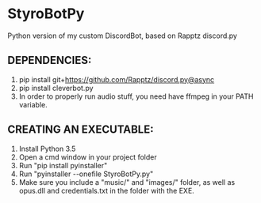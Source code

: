 # StyroBotPy
Python version of my custom DiscordBot, based on Rapptz discord.py

## DEPENDENCIES:
1. pip install git+https://github.com/Rapptz/discord.py@async
2. pip install cleverbot.py
3. In order to properly run audio stuff, you need have ffmpeg in your PATH variable.

## CREATING AN EXECUTABLE:
1. Install Python 3.5
2. Open a cmd window in your project folder
3. Run "pip install pyinstaller"
4. Run "pyinstaller --onefile StyroBotPy.py"
5. Make sure you include a "music/" and "images/" folder, as well as opus.dll and credentials.txt in the folder with the EXE.
